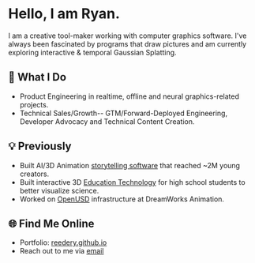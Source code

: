 # Hello, I am Ryan.

I am a creative tool-maker working with computer graphics software. I've always been fascinated by programs that draw pictures and am currently exploring interactive & temporal Gaussian Splatting. 


 ## 🚀 What I Do

- Product Engineering in realtime, offline and neural graphics-related projects.
- Technical Sales/Growth-- GTM/Forward-Deployed Engineering, Developer Advocacy and Technical Content Creation.

## 💡 Previously

- Built AI/3D Animation [storytelling software](https://www.youtube.com/@MovieBotTV) that reached ~2M young creators.
- Built interactive 3D [Education Technology](https://viewer.10k.science) for high school students to better visualize science.
- Worked on [OpenUSD](https://github.com/PixarAnimationStudios/OpenUSD) infrastructure at DreamWorks Animation.


## 🌐 Find Me Online

- Portfolio: [reedery.github.io](https://reedery.github.io/)
- Reach out to me via [email](mailto:reede.ryan@gmail.com)
